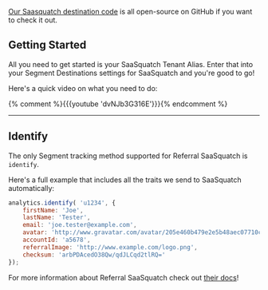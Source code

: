 [Our Saasquatch destination code](https://github.com/segment-integrations/analytics.js-integration-saasquatch) is all open-source on GitHub if you want to check it out.

## Getting Started

All you need to get started is your SaaSquatch Tenant Alias. Enter that into your Segment Destinations settings for SaaSquatch and you're good to go!

Here's a quick video on what you need to do:

{% comment %}{{{youtube 'dvNJb3G316E'}}}{% endcomment %}

- - -


## Identify

The only Segment tracking method supported for Referral SaaSquatch is `identify`.

Here's a full example that includes all the traits we send to SaaSquatch automatically:

```javascript
analytics.identify( 'u1234', {
    firstName: 'Joe',
    lastName: 'Tester',
    email: 'joe.tester@example.com',
    avatar: 'http://www.gravatar.com/avatar/205e460b479e2e5b48aec07710c08d50',
    accountId: 'a5678',
    referralImage: 'http://www.example.com/logo.png',
    checksum: 'arbPDAcedO38Qw/qdJLCqd2tlRQ='
});
```

For more information about Referral SaaSquatch check out [their docs](http://docs.referralsaasquatch.com/segment-io)!
